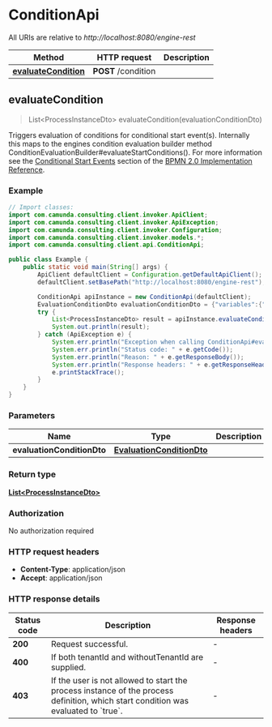 # ConditionApi

All URIs are relative to *http://localhost:8080/engine-rest*

Method | HTTP request | Description
------------- | ------------- | -------------
[**evaluateCondition**](ConditionApi.md#evaluateCondition) | **POST** /condition | 



## evaluateCondition

> List&lt;ProcessInstanceDto&gt; evaluateCondition(evaluationConditionDto)



Triggers evaluation of conditions for conditional start event(s).  Internally this maps to the engines condition evaluation builder method ConditionEvaluationBuilder#evaluateStartConditions().  For more information see the [Conditional Start Events](https://docs.camunda.org/manual/7.13/reference/bpmn20/events/conditional-events/#conditional-start-event) section of the [BPMN 2.0 Implementation Reference](https://docs.camunda.org/manual/7.13/reference/bpmn20/).

### Example

```java
// Import classes:
import com.camunda.consulting.client.invoker.ApiClient;
import com.camunda.consulting.client.invoker.ApiException;
import com.camunda.consulting.client.invoker.Configuration;
import com.camunda.consulting.client.invoker.models.*;
import com.camunda.consulting.client.api.ConditionApi;

public class Example {
    public static void main(String[] args) {
        ApiClient defaultClient = Configuration.getDefaultApiClient();
        defaultClient.setBasePath("http://localhost:8080/engine-rest");

        ConditionApi apiInstance = new ConditionApi(defaultClient);
        EvaluationConditionDto evaluationConditionDto = {"variables":{"temperature":{"value":24,"type":"Integer","valueInfo":{"transient":true}},"city":{"value":"Parma","type":"String"}},"businessKey":"aBusinessKey","tenantId":"aTenantId"}; // EvaluationConditionDto | 
        try {
            List<ProcessInstanceDto> result = apiInstance.evaluateCondition(evaluationConditionDto);
            System.out.println(result);
        } catch (ApiException e) {
            System.err.println("Exception when calling ConditionApi#evaluateCondition");
            System.err.println("Status code: " + e.getCode());
            System.err.println("Reason: " + e.getResponseBody());
            System.err.println("Response headers: " + e.getResponseHeaders());
            e.printStackTrace();
        }
    }
}
```

### Parameters


Name | Type | Description  | Notes
------------- | ------------- | ------------- | -------------
 **evaluationConditionDto** | [**EvaluationConditionDto**](EvaluationConditionDto.md)|  | [optional]

### Return type

[**List&lt;ProcessInstanceDto&gt;**](ProcessInstanceDto.md)

### Authorization

No authorization required

### HTTP request headers

- **Content-Type**: application/json
- **Accept**: application/json

### HTTP response details
| Status code | Description | Response headers |
|-------------|-------------|------------------|
| **200** | Request successful. |  -  |
| **400** | If both tenantId and withoutTenantId are supplied. |  -  |
| **403** | If the user is not allowed to start the process instance of the process definition, which start condition was evaluated to &#x60;true&#x60;. |  -  |

